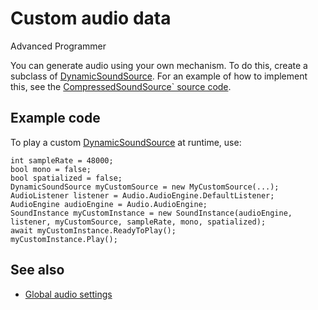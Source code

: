 # Custom audio data

<span class="label label-doc-level">Advanced</span>
<span class="label label-doc-audience">Programmer</span>

You can generate audio using your own mechanism. To do this, create a subclass of [DynamicSoundSource](xref:Xenko.Audio.DynamicSoundSource).
For an example of how to implement this, see the [CompressedSoundSource` source code](https://github.com/SiliconStudio/xenko/blob/master-1.8/sources/engine/Xenko.Audio/CompressedSoundSource.cs).

## Example code

To play a custom [DynamicSoundSource](xref:Xenko.Audio.DynamicSoundSource) at runtime, use:

```
int sampleRate = 48000;
bool mono = false;
bool spatialized = false;
DynamicSoundSource myCustomSource = new MyCustomSource(...);
AudioListener listener = Audio.AudioEngine.DefaultListener;
AudioEngine audioEngine = Audio.AudioEngine;
SoundInstance myCustomInstance = new SoundInstance(audioEngine, listener, myCustomSource, sampleRate, mono, spatialized);
await myCustomInstance.ReadyToPlay();
myCustomInstance.Play();
```

## See also
* [Global audio settings](global-audio-settings.md)